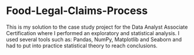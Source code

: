 # Food-Legal-Claims-Process

This is my solution to the case study project for the Data Analyst Associate Certification where I performed an exploratory and statistical analysis. I used several tools such as: Pandas, NumPy, Matplotlib and Seaborn and had to put into practice statistical theory to reach conclusions.
